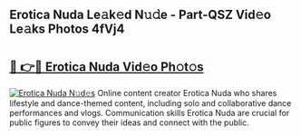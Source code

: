 ## Erotica Nuda Le𝚊k𝚎d N𝚞𝚍e - Part-QSZ Vid𝚎o Le𝚊ks Photos 4fVj4

# <h2><a href="http://fbd5qt.evod.top/?m=Erotica+Nuda">🔗 👉🔴 Erotica Nuda Vid𝚎o Ph𝚘t𝚘s</a></h2>

[![Erotica Nuda N𝚞d𝚎s](https://i.imgur.com/8V9OHl7.gif)](http://fbd5qt.evod.top/?m=Erotica+Nuda)
Online content creator Erotica Nuda who shares lifestyle and dance-themed content, including solo and collaborative dance performances and vlogs. Communication skills Erotica Nuda are crucial for public figures to convey their ideas and connect with the public. 
